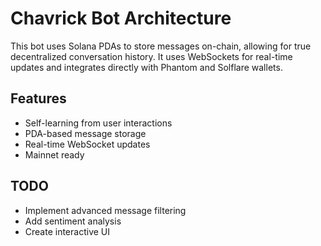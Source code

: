 
# Chavrick Bot Architecture

This bot uses Solana PDAs to store messages on-chain, allowing for true decentralized conversation history. It uses WebSockets for real-time updates and integrates directly with Phantom and Solflare wallets.

## Features
- Self-learning from user interactions
- PDA-based message storage
- Real-time WebSocket updates
- Mainnet ready

## TODO
- Implement advanced message filtering
- Add sentiment analysis
- Create interactive UI
